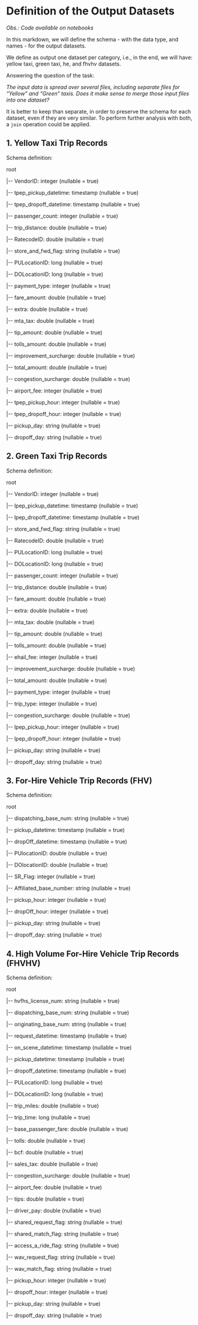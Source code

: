 # Definition of the Output Datasets

<em>Obs.: Code available on notebooks</em>  

In this markdown, we will define the schema - with the data type, and names - for the output datasets.

We define as output one dataset per category, i.e., in the end, we will have: yellow taxi, green taxi, he, and fhvhv datasets.

Answering the question of the task:

<em>The input data is spread over several files, including separate files for “Yellow” and “Green” taxis. Does it make sense to merge those input files into one dataset?</em>

It is better to keep than separate, in order to preserve the schema for each dataset, even if they are very similar. To perform further analysis with both, a `join` operation could be applied.



## 1. Yellow Taxi Trip Records

Schema definition:

root

 |-- VendorID: integer (nullable = true)
 
 |-- tpep_pickup_datetime: timestamp (nullable = true)
 
 |-- tpep_dropoff_datetime: timestamp (nullable = true)
 
 |-- passenger_count: integer (nullable = true)
 
 |-- trip_distance: double (nullable = true)
 
 |-- RatecodeID: double (nullable = true)
 
 |-- store_and_fwd_flag: string (nullable = true)
 
 |-- PULocationID: long (nullable = true)
 
 |-- DOLocationID: long (nullable = true)
 
 |-- payment_type: integer (nullable = true)
 
 |-- fare_amount: double (nullable = true)
 
 |-- extra: double (nullable = true)
 
 |-- mta_tax: double (nullable = true)
 
 |-- tip_amount: double (nullable = true)
 
 |-- tolls_amount: double (nullable = true)
 
 |-- improvement_surcharge: double (nullable = true)
 
 |-- total_amount: double (nullable = true)
 
 |-- congestion_surcharge: double (nullable = true)
 
 |-- airport_fee: integer (nullable = true)
 
 |-- tpep_pickup_hour: integer (nullable = true)
 
 |-- tpep_dropoff_hour: integer (nullable = true)
 
 |-- pickup_day: string (nullable = true)
 
 |-- dropoff_day: string (nullable = true)



## 2. Green Taxi Trip Records

Schema definition:

root

 |-- VendorID: integer (nullable = true)
 
 |-- lpep_pickup_datetime: timestamp (nullable = true)
 
 |-- lpep_dropoff_datetime: timestamp (nullable = true)
 
 |-- store_and_fwd_flag: string (nullable = true)
 
 |-- RatecodeID: double (nullable = true)
 
 |-- PULocationID: long (nullable = true)
 
 |-- DOLocationID: long (nullable = true)
 
 |-- passenger_count: integer (nullable = true)
 
 |-- trip_distance: double (nullable = true)
 
 |-- fare_amount: double (nullable = true)
 
 |-- extra: double (nullable = true)
 
 |-- mta_tax: double (nullable = true)
 
 |-- tip_amount: double (nullable = true)
 
 |-- tolls_amount: double (nullable = true)
 
 |-- ehail_fee: integer (nullable = true)
 
 |-- improvement_surcharge: double (nullable = true)
 
 |-- total_amount: double (nullable = true)
 
 |-- payment_type: integer (nullable = true)
 
 |-- trip_type: integer (nullable = true)
 
 |-- congestion_surcharge: double (nullable = true)
 
 |-- lpep_pickup_hour: integer (nullable = true)
 
 |-- lpep_dropoff_hour: integer (nullable = true)
 
 |-- pickup_day: string (nullable = true)
 
 |-- dropoff_day: string (nullable = true)



## 3. For-Hire Vehicle Trip Records (FHV)

Schema definition:

root

 |-- dispatching_base_num: string (nullable = true)
 
 |-- pickup_datetime: timestamp (nullable = true)
 
 |-- dropOff_datetime: timestamp (nullable = true)
 
 |-- PUlocationID: double (nullable = true)
 
 |-- DOlocationID: double (nullable = true)
 
 |-- SR_Flag: integer (nullable = true)
 
 |-- Affiliated_base_number: string (nullable = true)
 
 |-- pickup_hour: integer (nullable = true)
 
 |-- dropOff_hour: integer (nullable = true)
 
 |-- pickup_day: string (nullable = true)
 
 |-- dropoff_day: string (nullable = true)



## 4. High Volume For-Hire Vehicle Trip Records (FHVHV)

Schema definition:

root

 |-- hvfhs_license_num: string (nullable = true)

 |-- dispatching_base_num: string (nullable = true)

 |-- originating_base_num: string (nullable = true)

 |-- request_datetime: timestamp (nullable = true)

 |-- on_scene_datetime: timestamp (nullable = true)

 |-- pickup_datetime: timestamp (nullable = true)

 |-- dropoff_datetime: timestamp (nullable = true)

 |-- PULocationID: long (nullable = true)

 |-- DOLocationID: long (nullable = true)
 
 |-- trip_miles: double (nullable = true)

 |-- trip_time: long (nullable = true)

 |-- base_passenger_fare: double (nullable = true)

 |-- tolls: double (nullable = true)

 |-- bcf: double (nullable = true)

 |-- sales_tax: double (nullable = true)

 |-- congestion_surcharge: double (nullable = true)

 |-- airport_fee: double (nullable = true)

 |-- tips: double (nullable = true)

 |-- driver_pay: double (nullable = true)

 |-- shared_request_flag: string (nullable = true)

 |-- shared_match_flag: string (nullable = true)

 |-- access_a_ride_flag: string (nullable = true)
 
 |-- wav_request_flag: string (nullable = true)
 
 |-- wav_match_flag: string (nullable = true)
 
 |-- pickup_hour: integer (nullable = true)
 
 |-- dropoff_hour: integer (nullable = true)
 
 |-- pickup_day: string (nullable = true)
 
 |-- dropoff_day: string (nullable = true)










